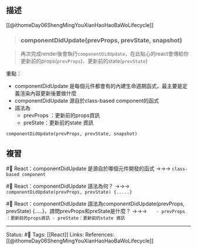 ## 描述

[[@ithomeDay06ShengMingYouXianHaoHaoBaWoLifecycle]]
> ### componentDidUpdate(prevProps, prevState, snapshot)

> 再次完成render後會執行`componentDidUpdate`，在此貼心的react會傳給你更新前的props(`prevProps`)、更新前的state(`prevState`)


重點：
- componentDidUpdate 是每個元件都會有的內建生命週期函式，最主要是定義渲染內容更新後要做什麼
- componentDidUpdate 源自於class-based component的函式
- 語法為
	- prevProps ：更新前的props資訊
	- preState：更新前的state 資訊
```
componentDidUpdate(prevProps, prevState, snapshot)
```

## 複習

#🧠 React：componentDidUpdate 是源自於哪個元件開發的函式 ->->-> `class-based component`
<!--SR:!2023-02-03,72,250-->

#🧠 React：componentDidUpdate 語法為何？ ->->-> `componentDidUpdate(prevProps, prevState) {.....}`
<!--SR:!2023-07-11,166,250-->

#🧠 React：componentDidUpdate 語法為componentDidUpdate(prevProps, prevState) {.....}，請問prevProps和preState是什麼？ ->->-> `	- prevProps ：更新前的props資訊 - preState：更新前的state 資訊`
<!--SR:!2023-07-04,160,250-->

---
Status: #🌱 
Tags:
[[React]]
Links:
References:
[[@ithomeDay06ShengMingYouXianHaoHaoBaWoLifecycle]]